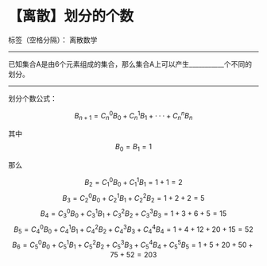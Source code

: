 # 【离散】划分的个数

标签（空格分隔）： 离散数学

---

已知集合A是由6个元素组成的集合，那么集合A上可以产生___________个不同的划分。

---

划分个数公式：

$$ B_{n+1}=C^0_nB_0+C^1_nB_1+···+C^n_nB_n  $$

其中$$ B_0=B_1=1 $$

那么

$$ B_2=C^0_1B_0+C^1_1B_1=1+1=2 $$
$$ B_3=C^0_2B_0+C^1_2B_1+C^2_2B_2=1+2+2=5 $$
$$ B_4=C^0_3B_0+C^1_3B_1+C^2_3B_2+C^3_3B_3=1+3+6+5=15 $$
$$ B_5=C^0_4B_0+C^1_4B_1+C^2_4B_2+C^3_4B_3+C^4_4B_4=1+4+12+20+15=52 $$
$$ B_6=C^0_5B_0+C^1_5B_1+C^2_5B_2+C^3_5B_3+C^4_5B_4+C^5_5B_5=1+5+20+50+75+52=203 $$




